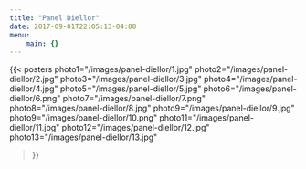 ```yaml
---
title: "Panel Diellor"
date: 2017-09-01T22:05:13-04:00
menu: 
    main: {}
---
```


{{< posters 
photo1="/images/panel-diellor/1.jpg"
photo2="/images/panel-diellor/2.jpg"
photo3="/images/panel-diellor/3.jpg"
photo4="/images/panel-diellor/4.jpg"
photo5="/images/panel-diellor/5.jpg"
photo6="/images/panel-diellor/6.png"
photo7="/images/panel-diellor/7.png"
photo8="/images/panel-diellor/8.jpg"
photo9="/images/panel-diellor/9.jpg"
photo9="/images/panel-diellor/10.png"
photo11="/images/panel-diellor/11.jpg"
photo12="/images/panel-diellor/12.jpg"
photo13="/images/panel-diellor/13.jpg"
 >}}
